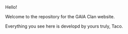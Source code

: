 Hello!

Welcome to the repository for the GAIA Clan website.

Everything you see here is developd by yours truly, Taco.


